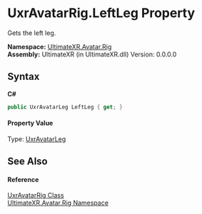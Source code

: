 # UxrAvatarRig.LeftLeg Property 
 

Gets the left leg.

**Namespace:**&nbsp;<a href="N_UltimateXR_Avatar_Rig">UltimateXR.Avatar.Rig</a><br />**Assembly:**&nbsp;UltimateXR (in UltimateXR.dll) Version: 0.0.0.0

## Syntax

**C#**<br />
``` C#
public UxrAvatarLeg LeftLeg { get; }
```


#### Property Value
Type: <a href="T_UltimateXR_Avatar_Rig_UxrAvatarLeg">UxrAvatarLeg</a>

## See Also


#### Reference
<a href="T_UltimateXR_Avatar_Rig_UxrAvatarRig">UxrAvatarRig Class</a><br /><a href="N_UltimateXR_Avatar_Rig">UltimateXR.Avatar.Rig Namespace</a><br />